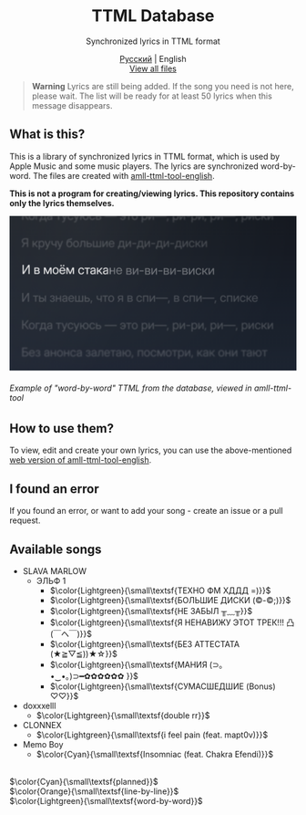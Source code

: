 <div align=center>

# TTML Database
Synchronized lyrics in TTML format

[Русский](https://github.com/whyplural/ttml-database/blob/main/README.md) | English\
[View all files](https://github.com/whyplural/ttml-database/tree/main/db)
</div>

> __Warning__
> Lyrics are still being added. If the song you need is not here, please wait. The list will be ready for at least 50 lyrics when this message disappears.

## What is this?
This is a library of synchronized lyrics in TTML format, which is used by Apple Music and some music players. The lyrics are synchronized word-by-word. The files are created with [amll-ttml-tool-english](https://streetlegithub.github.io/amll-ttml-tool-english/).

__This is not a program for creating/viewing lyrics. This repository contains only the lyrics themselves.__

![Example of TTML from the database](https://raw.githubusercontent.com/whyplural/ttml-database/main/res/DISKI-example.png)
###### Example of "word-by-word" TTML from the database, viewed in amll-ttml-tool

## How to use them?
To view, edit and create your own lyrics, you can use the above-mentioned [web version of amll-ttml-tool-english](https://streetlegithub.github.io/amll-ttml-tool-english/).

## I found an error
If you found an error, or want to add your song - create an issue or a pull request.

## Available songs
- SLAVA MARLOW
    - ЭЛЬФ 1
        - $\color{Lightgreen}{\small\textsf{ТЕХНО ФМ ХДДД =)}}$
        - $\color{Lightgreen}{\small\textsf{БОЛЬШИЕ ДИСКИ (©-©;)}}$
        - $\color{Lightgreen}{\small\textsf{НЕ ЗАБЫЛ ╥﹏╥}}$
        - $\color{Lightgreen}{\small\textsf{Я НЕНАВИЖУ ЭТОТ ТРЕК!!! 凸(￣ヘ￣)}}$
        - $\color{Lightgreen}{\small\textsf{БЕЗ АТТЕСТАТА (★≧▽≦))★☆}}$
        - $\color{Lightgreen}{\small\textsf{МАНИЯ (⊃｡•‌‿•‌｡)⊃━✿✿✿✿✿✿ }}$
        - $\color{Lightgreen}{\small\textsf{СУМАСШЕДШИЕ (Bonus) ♡♡}}$
- doxxxelll
    - $\color{Lightgreen}{\small\textsf{double rr}}$
- CLONNEX
    - $\color{Lightgreen}{\small\textsf{i feel pain (feat. mapt0v)}}$
- Memo Boy
    - $\color{Cyan}{\small\textsf{Insomniac (feat. Chakra Efendi)}}$

\
$\color{Cyan}{\small\textsf{planned}}$\
$\color{Orange}{\small\textsf{line-by-line}}$\
$\color{Lightgreen}{\small\textsf{word-by-word}}$

